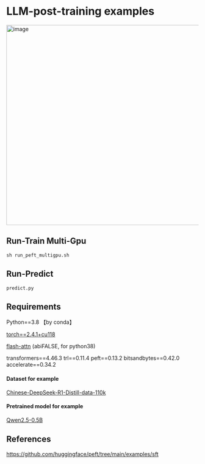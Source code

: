 # LLM-post-training examples

<img width="523" alt="image" src="https://github.com/user-attachments/assets/3cb6655c-ae09-4106-b1b6-47983a127f37" />

## Run-Train Multi-Gpu

`sh run_peft_multigpu.sh`

## Run-Predict

`predict.py`

##  Requirements
Python==3.8 【by conda】

[torch==2.4.1+cu118](https://download.csdn.net/download/guotong1988/89930582) 

[flash-attn](https://github.com/Dao-AILab/flash-attention/releases) (abiFALSE, for python38)

transformers==4.46.3 trl==0.11.4 peft==0.13.2 bitsandbytes==0.42.0 accelerate==0.34.2

#### Dataset for example

[Chinese-DeepSeek-R1-Distill-data-110k](https://download.csdn.net/download/guotong1988/90479646) 

#### Pretrained model for example

[Qwen2.5-0.5B](https://download.csdn.net/download/guotong1988/90479648) 

## References
https://github.com/huggingface/peft/tree/main/examples/sft
